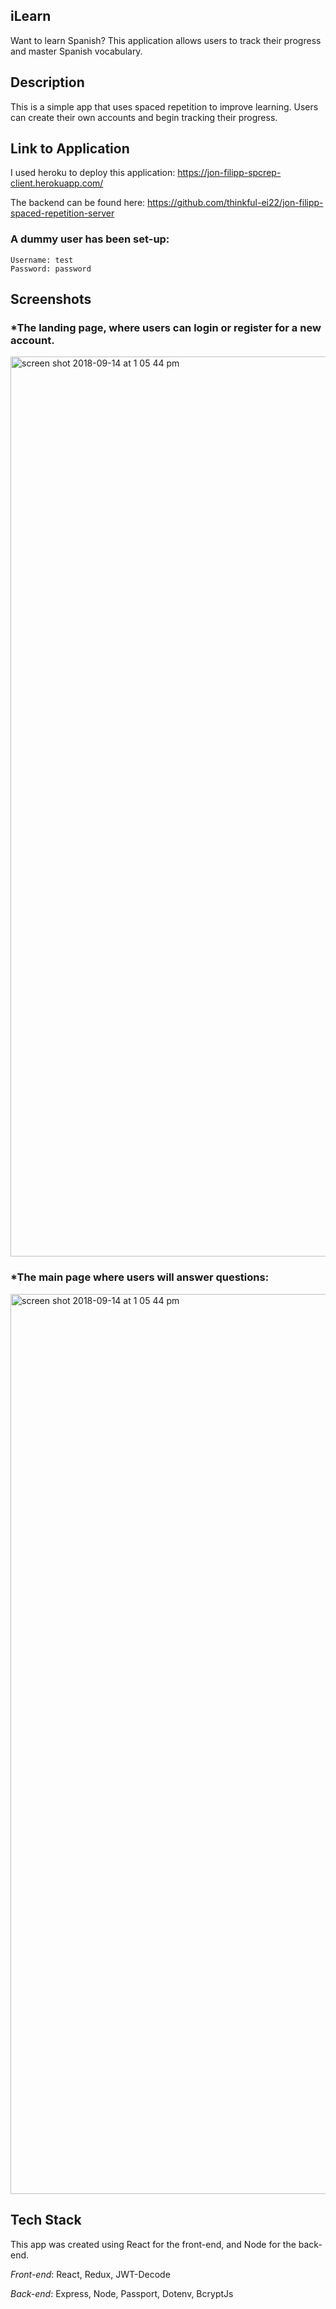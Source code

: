 ## iLearn
Want to learn Spanish? This application allows users to track their progress and master Spanish vocabulary. 

## Description

This is a simple app that uses spaced repetition to improve learning. Users can create their own accounts and begin tracking their progress. 

## Link to Application

I used heroku to deploy this application: https://jon-filipp-spcrep-client.herokuapp.com/

The backend can be found here: https://github.com/thinkful-ei22/jon-filipp-spaced-repetition-server

### A dummy user has been set-up:
    Username: test 
    Password: password

##  Screenshots
### *The landing page, where users can login or register for a new account.

<img width="1440" alt="screen shot 2018-09-14 at 1 05 44 pm" src="https://user-images.githubusercontent.com/38267761/45572810-48391e80-b81f-11e8-99a5-847c6eafbc0d.png">


### *The main page where users will answer questions:
<img width="1440" alt="screen shot 2018-09-14 at 1 05 44 pm" src="https://user-images.githubusercontent.com/38267761/45572810-48391e80-b81f-11e8-99a5-847c6eafbc0d.png">


## Tech Stack

This app was created using React for the front-end, and Node for the back-end.

*Front-end*: 
React, Redux, JWT-Decode


*Back-end*:
Express, Node, Passport, Dotenv, BcryptJs
